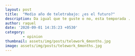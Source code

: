 ```yaml
---
layout: post
title:  "Medio año de teletrabajo: ¿es el futuro?"
description: Da igual que te guste o no, esta temporada .
author: raquel
date: '2020-09-01 14:35:23 +0530'
category: 
        - opinion
thumbnail: assets/img/posts/telework_6months.jpg
image: assets/img/posts/telework_6months.jpg
---
```


<blockquote>
<p></p>
</blockquote>

